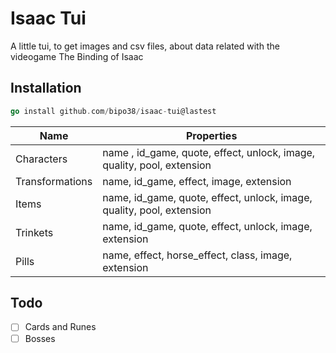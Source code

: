 # Isaac Tui

A little tui, to get images and csv files, about data related with the videogame The Binding of Isaac

## Installation

```go
go install github.com/bipo38/isaac-tui@lastest
```

| Name            | Properties                                                             |
| --------------- | ---------------------------------------------------------------------- |
| Characters      | name , id_game, quote, effect, unlock, image, quality, pool, extension |
| Transformations | name, id_game, effect, image, extension                                |
| Items           | name, id_game, quote, effect, unlock, image, quality, pool, extension  |
| Trinkets        | name, id_game, quote, effect, unlock, image, extension                 |
| Pills           | name, effect, horse_effect, class, image, extension                    |

## Todo

- [ ] Cards and Runes
- [ ] Bosses
